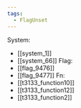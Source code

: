 ```yaml
---
tags:
  - FlagUnset
---
```

System:
- [[system_1]]
- [[system_66]]
Flag:
- [[flag_9476]]
- [[flag_9477]]
Fn:
- [[t3133_function10]]
- [[t3133_function12]]
- [[t3133_function2]]
